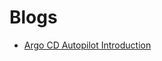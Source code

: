 # Blogs

* [Argo CD Autopilot Introduction](https://codefresh.io/about-gitops/launching-argo-cd-autopilot-opinionated-way-manage-applications-across-environments-using-gitops-scale/) 
